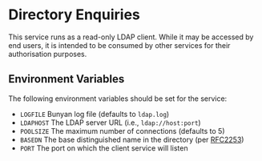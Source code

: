 # Directory Enquiries

This service runs as a read-only LDAP client. While it may be accessed
by end users, it is intended to be consumed by other services for their
authorisation purposes.

## Environment Variables

The following environment variables should be set for the service:

* `LOGFILE` Bunyan log file (defaults to `ldap.log`)
* `LDAPHOST` The LDAP server URL (i.e., `ldap://host:port`)
* `POOLSIZE` The maximum number of connections (defaults to 5)
* `BASEDN` The base distinguished name in the directory (per
  [RFC2253](https://www.ietf.org/rfc/rfc2253.txt))
* `PORT` The port on which the client service will listen
